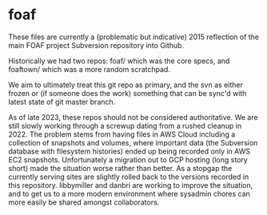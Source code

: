 # foaf

These files are currently a (problematic but indicative) 2015 reflection of the main FOAF project Subversion repository into Github.

Historically we had two repos: foaf/ which was the core specs, and foaftown/ which was a more random scratchpad.

We aim to ultimately treat this git repo as primary, and the svn as either frozen or (if someone does the work) something that can be sync'd with latest state of git master branch. 

As of late 2023, these repos should not be considered authoritative. We are still slowly working through a screwup dating from a rushed cleanup in 2022. The problem stems from having files in AWS Cloud including a collection of snapshots and volumes, where important data (the Subversion database with filesystem histories) ended up being recorded only in AWS EC2 snapshots. Unfortunately a migration out to GCP hosting (long story short) made the situation worse rather than better. As a stopgap the currently serving sites are slightly rolled back to the versions recorded in this repository. libbymiller and danbri are working to improve the situation, and to get us to a more modern environment where sysadmin chores can more easily be shared amongst collaborators. 
